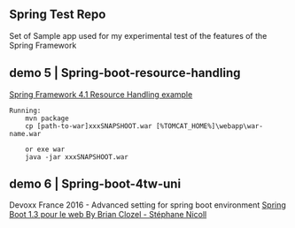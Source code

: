 ## Spring Test Repo 

Set of Sample app used for my experimental test of the features of the Spring Framework


## demo 5 |  Spring-boot-resource-handling

[Spring Framework 4.1 Resource Handling example](https://spring.io/blog/2014/07/24/spring-framework-4-1-handling-static-web-resources)

    Running:
        mvn package
        cp [path-to-war]xxxSNAPSHOOT.war [%TOMCAT_HOME%]\webapp\war-name.war

        or exe war
        java -jar xxxSNAPSHOOT.war

## demo 6 | Spring-boot-4tw-uni

Devoxx France 2016 - Advanced setting for spring boot environment
[Spring Boot 1.3 pour le web By Brian Clozel - Stéphane Nicoll](https://www.youtube.com/watch?v=sR8PyhJa-Zw)
